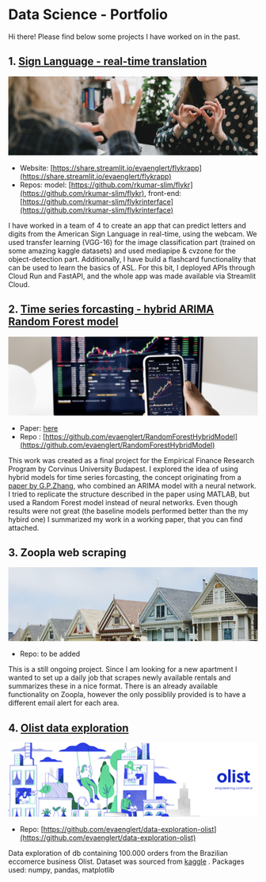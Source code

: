 # Data Science - Portfolio
Hi there! Please find below some projects I have worked on in the past. 


## 1. [Sign Language - real-time translation](https://share.streamlit.io/evaenglert/flykrapp)
![Image](https://raw.githubusercontent.com/evaenglert/DataScience_Portfolio/main/SignLanguage2.png)

- Website: [https://share.streamlit.io/evaenglert/flykrapp](https://share.streamlit.io/evaenglert/flykrapp)
- Repos: model: [https://github.com/rkumar-slim/flykr](https://github.com/rkumar-slim/flykr), front-end: [https://github.com/rkumar-slim/flykrinterface](https://github.com/rkumar-slim/flykrinterface)

I have worked in a team of 4 to create an app that can predict letters and digits from the American Sign Language in real-time, using the webcam. We used transfer learning (VGG-16) for the image classification part (trained on some amazing kaggle datasets) and used mediapipe & cvzone for the object-detection part. Additionally, I have build a flashcard functionality that can be used to learn the basics of ASL. For this bit, I deployed APIs through Cloud Run and FastAPI, and the whole app was made available via Streamlit Cloud. 


## 2. [Time series forcasting - hybrid ARIMA Random Forest model](https://github.com/evaenglert/RandomForestHybridModel)
![Image](https://raw.githubusercontent.com/evaenglert/DataScience_Portfolio/main/TimeSeriesForecasting.png)

- Paper: [here](https://github.com/evaenglert/RandomForestHybridModel/blob/master/Time_series_forecasting_using_a_hybrid_ARIMA_and_Random_Forest_Model%20(1).pdf)
- Repo : [https://github.com/evaenglert/RandomForestHybridModel](https://github.com/evaenglert/RandomForestHybridModel)

This work was created as a final project for the Empirical Finance Research Program by Corvinus University Budapest. I explored the idea of using hybrid models for time series forcasting, the concept originating from a [paper by G.P.Zhang](https://www.sciencedirect.com/science/article/abs/pii/S0925231201007020), who combined an ARIMA model with a neural network. I tried to replicate the structure described in the paper using MATLAB, but used a Random Forest model instead of neural networks. Even though results were not great (the baseline models performed better than the my hybird one) I summarized my work in a working paper, that you can find attached. 

## 3. Zoopla web scraping
![Image](https://raw.githubusercontent.com/evaenglert/DataScience_Portfolio/main/Housing.png)

- Repo: to be added

This is a still ongoing project. Since I am looking for a new apartment I wanted to set up a daily job that scrapes newly available rentals and summarizes these in a nice format. There is an already available functionality on Zoopla, however the only possiblily provided is to have a different email alert for each area. 



## 4. [Olist data exploration](https://github.com/evaenglert/data-exploration-olist)
![Image](https://raw.githubusercontent.com/evaenglert/DataScience_Portfolio/main/Olist.png)

- Repo: [https://github.com/evaenglert/data-exploration-olist](https://github.com/evaenglert/data-exploration-olist)

Data exploration of db containing 100.000 orders from the Brazilian eccomerce business Olist. Dataset was sourced from [kaggle](https://www.kaggle.com/olistbr/brazilian-ecommerce) .
Packages used: numpy, pandas, matplotlib




